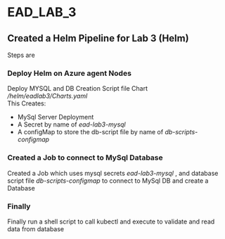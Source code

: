# EAD_LAB_3
## Created a Helm Pipeline for Lab 3 (Helm)
Steps are

###  Deploy Helm on Azure agent Nodes

Deploy MYSQL and DB Creation Script file Chart */helm/eadlab3/Charts.yaml*
<br>
This Creates:

 - MySql Server Deployment
 - A Secret by name of *ead-lab3-mysql*
 - A configMap to store the db-script file by name of  *db-scripts-configmap*
  
  ### Created a Job to connect to MySql Database
Created a Job  which uses mysql secrets *ead-lab3-mysql* ,  and database script file *db-scripts-configmap* to connect to MySql DB and create a Database

### Finally
Finally run a shell script to call kubectl and execute to validate and read data from database
  
